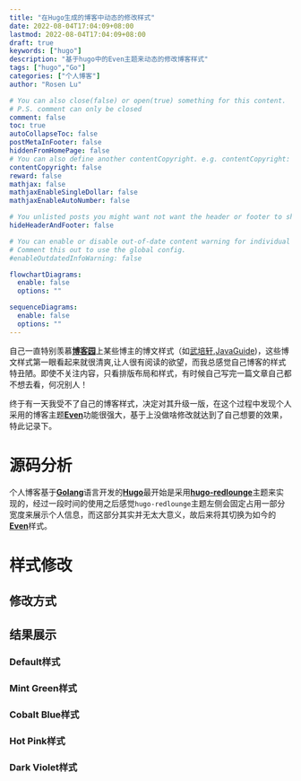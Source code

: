 ```yaml
---
title: "在Hugo生成的博客中动态的修改样式"
date: 2022-08-04T17:04:09+08:00
lastmod: 2022-08-04T17:04:09+08:00
draft: true
keywords: ["hugo"]
description: "基于hugo中的Even主题来动态的修改博客样式"
tags: ["hugo","Go"]
categories: ["个人博客"]
author: "Rosen Lu"

# You can also close(false) or open(true) something for this content.
# P.S. comment can only be closed
comment: false
toc: true
autoCollapseToc: false
postMetaInFooter: false
hiddenFromHomePage: false
# You can also define another contentCopyright. e.g. contentCopyright: "This is another copyright."
contentCopyright: false
reward: false
mathjax: false
mathjaxEnableSingleDollar: false
mathjaxEnableAutoNumber: false

# You unlisted posts you might want not want the header or footer to show
hideHeaderAndFooter: false

# You can enable or disable out-of-date content warning for individual post.
# Comment this out to use the global config.
#enableOutdatedInfoWarning: false

flowchartDiagrams:
  enable: false
  options: ""

sequenceDiagrams: 
  enable: false
  options: ""
---
```


自己一直特别羡慕[**博客园**](https://www.cnblogs.com)上某些博主的博文样式（如[武培轩](https://www.cnblogs.com/wupeixuan/p/13450815.html),[JavaGuide](https://www.cnblogs.com/javaguide/p/16385150.html))，这些博文样式第一眼看起来就很清爽,让人很有阅读的欲望，而我总感觉自己博客的样式特丑陋。即使不关注内容，只看排版布局和样式，有时候自己写完一篇文章自己都不想去看，何况别人！



终于有一天我受不了自己的博客样式，决定对其升级一版，在这个过程中发现个人采用的博客主题[**Even**](https://github.com/olOwOlo/hugo-theme-even)功能很强大，基于上没做啥修改就达到了自己想要的效果，特此记录下。

<!--more-->

# 源码分析

个人博客基于[**Golang**](https://go.dev/)语言开发的[**Hugo**](https://gohugo.io/)最开始是采用[**hugo-redlounge**](https://github.com/tmaiaroto/hugo-redlounge/)主题来实现的，经过一段时间的使用之后感觉`hugo-redlounge`主题左侧会固定占用一部分宽度来展示个人信息，而这部分其实并无太大意义，故后来将其切换为如今的[**Even**](https://github.com/olOwOlo/hugo-theme-even)样式。

# 样式修改

## 修改方式



## 结果展示

### Default样式

### Mint Green样式

### Cobalt Blue样式

### Hot Pink样式

### Dark Violet样式